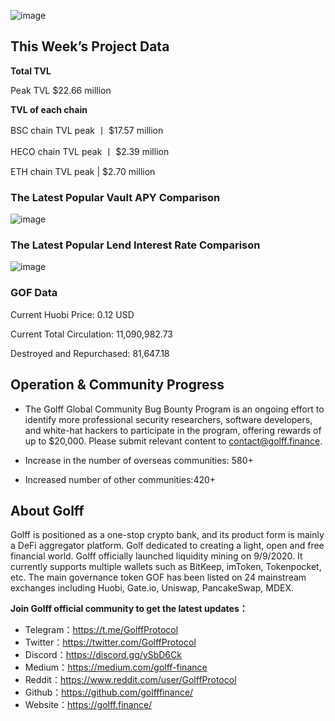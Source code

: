 ![image](https://docs.golff.com/blog/page/week48/1.jpg)

## This Week’s Project Data

**Total TVL**

Peak TVL $22.66 million

**TVL of each chain**

BSC chain TVL peak 丨 $17.57 million

HECO chain TVL peak 丨 $2.39 million

ETH chain TVL peak | $2.70 million

### The Latest Popular Vault APY Comparison

![image](https://docs.golff.com/blog/page/week48/2.png)

### The Latest Popular Lend Interest Rate Comparison

![image](https://docs.golff.com/blog/page/week48/3.jpg)

### GOF Data

Current Huobi Price: 0.12 USD

Current Total Circulation: 11,090,982.73

Destroyed and Repurchased: 81,647.18



## Operation & Community Progress

- The Golff Global Community Bug Bounty Program is an ongoing effort to identify more professional security researchers, software developers, and white-hat hackers to participate in the program, offering rewards of up to $20,000. Please submit relevant content to contact@golff.finance.

- Increase in the number of overseas communities: 580+

- Increased number of other communities:420+

  

## About Golff

Golff is positioned as a one-stop crypto bank, and its product form is mainly a DeFi aggregator platform. Golf dedicated to creating a light, open and free financial world. Golff officially launched liquidity mining on 9/9/2020. It currently supports multiple wallets such as BitKeep, imToken, Tokenpocket, etc. The main governance token GOF has been listed on 24 mainstream exchanges including Huobi, Gate.io, Uniswap, PancakeSwap, MDEX.

**Join Golff official community to get the latest updates：**

- Telegram：https://t.me/GolffProtocol
- Twitter：https://twitter.com/GolffProtocol
- Discord：https://discord.gg/ySbD6Ck
- Medium：https://medium.com/golff-finance
- Reddit：https://www.reddit.com/user/GolffProtocol
- Github：https://github.com/golfffinance/
- Website：https://golff.finance/

